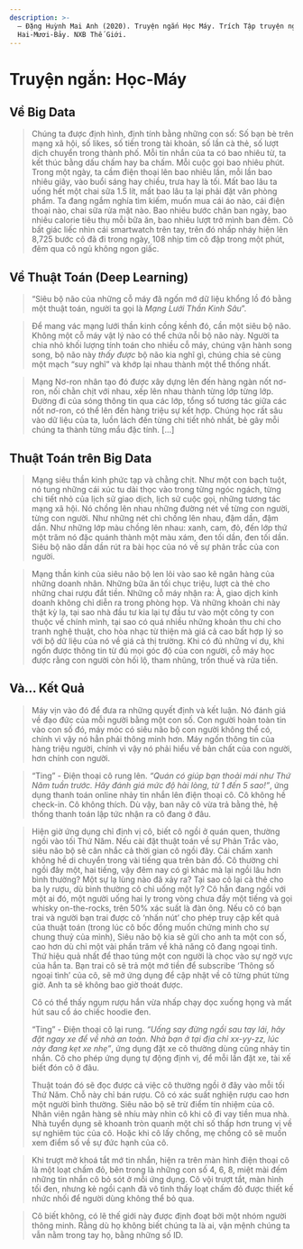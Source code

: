```yaml
---
description: >-
  — Đặng Huỳnh Mai Anh (2020). Truyện ngắn Học Máy. Trích Tập truyện ngắn
  Hai-Mươi-Bảy. NXB Thế Giới.
---
```


# Truyện ngắn: Học-Máy

## Về Big Data

> Chúng ta được định hình, định tính bằng những con số: Số bạn bè trên mạng xã hội, số likes, số tiền trong tài khoản, số lần cà thẻ, số lượt dịch chuyển trong thành phố. Mỗi tin nhắn của ta có bao nhiêu từ, ta kết thúc bằng dấu chấm hay ba chấm. Mỗi cuộc gọi bao nhiêu phút. Trong một ngày, ta cầm điện thoại lên bao nhiêu lần, mỗi lần bao nhiêu giây, vào buổi sáng hay chiều, trưa hay là tối. Mất bao lâu ta uống hết một chai sữa 1.5 lít, mất bao lâu ta lại phải đặt văn phòng phẩm. Ta đang ngắm nghía tìm kiếm, muốn mua cái áo nào, cái điện thoại nào, chai sữa rửa mặt nào. Bao nhiêu bước chân ban ngày, bao nhiêu calorie tiêu thụ mỗi bữa ăn, bao nhiêu lượt trở mình ban đêm. Cô bất giác liếc nhìn cái smartwatch trên tay, trên đó nhấp nháy hiện lên 8,725 bước cô đã đi trong ngày, 108 nhịp tim cô đập trong một phút, đêm qua cô ngủ không ngon giấc.

## Về Thuật Toán \(Deep Learning\)

> “Siêu bộ não của những cỗ máy đã ngốn mớ dữ liệu khổng lồ đó bằng một thuật toán, người ta gọi là _Mạng Lưới Thần Kinh Sâu_”.

> Để mang vác mạng lưới thần kinh cồng kềnh đó, cần một siêu bộ não. Không một cỗ máy vật lý nào có thể chứa nỗi bộ não này. Người ta chia nhỏ khối lượng tính toán cho nhiều cỗ máy, chúng vận hành song song, bộ não này _thấy được_ bộ não kia nghĩ gì, chúng chia sẻ cùng một mạch “suy nghĩ” và khớp lại nhau thành một thể thống nhất.

> Mạng Nơ-ron nhân tạo đó được xây dựng lên đến hàng ngàn nốt nơ-ron, nối chằn chịt với nhau, xếp lên nhau thành từng lớp từng lớp. Đường đi của sóng thông tin qua các lớp, tổng số tương tác giữa các nốt nơ-ron, có thể lên đến hàng triệu sự kết hợp. Chúng học rất sâu vào dữ liệu của ta, luồn lách đến từng chi tiết nhỏ nhất, bẻ gãy mỗi chúng ta thành từng mẩu đặc tính. \[...\]

## Thuật Toán trên Big Data

> Mạng siêu thần kinh phức tạp và chằng chịt. Như một con bạch tuột, nó tung những cái xúc tu dài thọc vào trong từng ngóc ngách, từng chi tiết nhỏ của lịch sử giao dịch, lịch sử cuộc gọi, những tương tác mạng xã hội. Nó chồng lên nhau những đường nét về từng con người, từng con người. Như những nét chì chồng lên nhau, đậm dần, đậm dần. Như những lớp màu chồng lên nhau: xanh, cam, đỏ, đến lớp thứ một trăm nó đặc quánh thành một màu xám, đen tối dần, đen tối dần. Siêu bộ não dần dần rút ra bài học của nó về sự phản trắc của con người.

> Mạng thần kinh của siêu não bộ len lỏi vào sao kê ngân hàng của những doanh nhân. Những bữa ăn tối chục triệu, lượt cà thẻ cho những chai rượu đắt tiền. Những cỗ máy nhận ra: À, giao dịch kinh doanh không chỉ diễn ra trong phòng họp. Và những khoản chi này thật kỳ lạ, tại sao nhà đầu tư kia lại tự đầu tư vào một công ty con thuộc về chính mình, tại sao có quá nhiều những khoản thu chi cho tranh nghệ thuật, cho hòa nhạc từ thiện mà giá cả cao bất hợp lý so với bộ dữ liệu của nó về giá cả thị trường. Khi có đủ những ví dụ, khi ngốn được thông tin từ đủ mọi góc độ của con người, cỗ máy học được rằng con người còn hối lộ, tham nhũng, trốn thuế và rửa tiền.

## Và... Kết Quả

> Máy vịn vào đó để đưa ra những quyết định và kết luận. Nó đánh giá về đạo đức của mỗi người bằng một con số. Con người hoàn toàn tin vào con số đó, máy móc có siêu não bộ con người không thể có, chính vì vậy nó hẳn phải thông minh hơn. Máy ngốn thông tin của hàng triệu người, chính vì vậy nó phải hiểu về bản chất của con người, hơn chính con người.

> “Ting” - Điện thoại cô rung lên. _“Quán có giúp bạn thoải mái như Thứ Năm tuần trước. Hãy đánh giá mức độ hài lòng, từ 1 đến 5 sao!”_, ứng dụng thanh toán online nhảy tin nhắn lên điện thoại cô. Cô không hề check-in. Cô không thích. Dù vậy, ban nãy cô vừa trả bằng thẻ, hệ thống thanh toán lập tức nhận ra cô đang ở đâu.

> Hiện giờ ứng dụng chỉ định vị cô, biết cô ngồi ở quán quen, thường ngồi vào tối Thứ Năm. Nếu cài đặt thuật toán về sự Phản Trắc vào, siêu não bộ sẽ cân nhắc cả thời gian cô ngồi đây. Cái chấm xanh không hề di chuyển trong vài tiếng qua trên bản đồ. Cô thường chỉ ngồi đây một, hai tiếng, vậy đêm nay có gì khác mà lại ngồi lâu hơn bình thường? Một sự lạ lùng nào đã xảy ra? Tại sao cô lại cà thẻ cho ba ly rượu, dù bình thường cô chỉ uống một ly? Cô hẳn đang ngồi với một ai đó, một người uống hai ly trong vòng chưa đầy một tiếng và gọi whisky on-the-rocks, trên 50% xác suất là đàn ông. Nếu cô có bạn trai và người bạn trai được cô ‘nhấn nút’ cho phép truy cập kết quả của thuật toán \(trong lúc cô bốc đồng muốn chứng minh cho sự chung thuỷ của mình\), Siêu não bộ kia sẽ gửi cho anh ta một con số, cao hơn dù chỉ một vài phần trăm về khả năng cô đang ngoại tình. Thứ hiệu quả nhất để thao túng một con người là chọc vào sự ngờ vực của hắn ta. Bạn trai cô sẽ trả một mớ tiền để subscribe ‘Thông số ngoại tình’ của cô, sẽ mở ứng dụng để cập nhật về cô từng phút từng giờ. Anh ta sẽ không bao giờ thoát được.  
>   
> Cô có thể thấy ngụm rượu hắn vừa nhấp chạy dọc xuống họng và mất hút sau cổ áo chiếc hoodie đen.  
>   
> “Ting” - Điện thoại cô lại rung. _“Uống say đừng ngồi sau tay lái, hãy đặt ngay xe để về nhà an toàn. Nhà bạn ở tại địa chỉ xx-yy-zz, lúc này đang kẹt xe nhẹ”_, ứng dụng đặt xe cô thường dùng cũng nhảy tin nhắn. Cô cho phép ứng dụng tự động định vị, để mỗi lần đặt xe, tài xế biết đón cô ở đâu.  
>   
> Thuật toán đó sẽ đọc được cả việc cô thường ngồi ở đây vào mỗi tối Thứ Năm. Chỗ này chỉ bán rượu. Cô có xác suất nghiện rượu cao hơn một người bình thường. Siêu não bộ sẽ trừ điểm tín nhiệm của cô. Nhân viên ngân hàng sẽ nhíu mày nhìn cô khi cô đi vay tiền mua nhà. Nhà tuyển dụng sẽ khoanh tròn quanh một chỉ số thấp hơn trung vị về sự nghiêm túc của cô. Hoặc khi cô lấy chồng, mẹ chồng cô sẽ muốn xem điểm số về sự đức hạnh của cô.

> Khi trượt mở khoá tắt mớ tin nhắn, hiện ra trên màn hình điện thoại cô là một loạt chấm đỏ, bên trong là những con số 4, 6, 8, miệt mài đếm những tin nhắn cô bỏ sót ở mỗi ứng dụng. Cô vội trượt tắt, màn hình tối đen, nhưng kẻ ngồi cạnh đã vô tình thấy loạt chấm đỏ được thiết kế nhức nhối để người dùng không thể bỏ qua.

> Cô biết không, có lẽ thế giới này được định đoạt bởi một nhóm người thông minh. Rằng dù họ không biết chúng ta là ai, vận mệnh chúng ta vẫn nằm trong tay họ, bằng những số ID.

